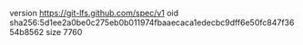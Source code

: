 version https://git-lfs.github.com/spec/v1
oid sha256:5d1ee2a0be0c275eb0b011974fbaaecaca1edecbc9dff6e50fc847f3654b8562
size 7760
